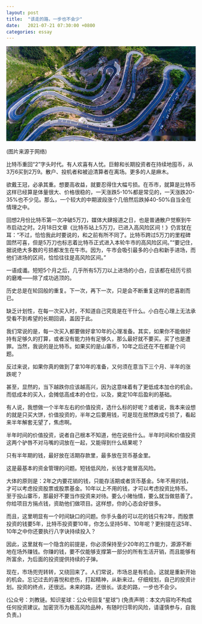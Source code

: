 ```yaml
---
layout: post
title:  "该走的路，一步也不会少"
date:   2021-07-21 07:30:00 +0800
categories: essay
---
```


![](/images/2021/20210721.jpg)

(图片来源于网络)

比特币重回“2”字头时代。有人欢喜有人忧。巨鲸和长期投资者在持续地囤币，从3万6买到2万9。散户、投机者和被迫清算者在离场。更多的人是麻木。

欲戴王冠，必承其重。想要高收益，就要忍得住大幅亏损。在币市，就算是比特币这样已经算是体量很大、价格很稳的，一天涨跌5-10%都是常见的，一天涨跌20-35%也不少见。那么，一个较大的中期波段涨个几倍然后跌掉40-50%自当全在情理之中。

回想2月份比特币第一次冲破5万刀，媒体大肆报道之日，也是普通散户觉察到牛市启动之时。2月18日文章《比特币站上5万刀，已进入高风险区间！》仍言犹在耳：“不过，恰恰我此时要说的，和之前有所不同了。比特币跨过5万刀的里程碑固然可喜，但是5万刀也标志着比特币正式进入本轮牛市的高风险区间。”“要记住，据说绝大多数的亏损都发生在牛市。因为，牛市会吸引最多的小白和新手进场，而他们进场的区间，恰恰往往是高风险区间。”

一语成谶。短短5个月之后，几乎所有5万刀以上进场的小白，应该都在经历亏损的磨难——除了成功逃顶的。

历史总是在轮回般的重复。下一次，再下一次，只是会不断重复这样的悲喜剧而已。

缺乏计划性，在每一次买入时，不知道自己究竟是在干什么。小白在心理上无法承受看不到希望的长期回调，盖因于此。

我们常说的是，每一次买入都要做好拿10年的心理准备。其实，如果你不能做好持有足够久的打算，或者没有能力持有足够久，那么最好就不要买。买了也是遭罪。当然，我说的是比特币。如果买的是山寨币，10年之后还在不在都是个问题。

反过来说，如果你真的做到了拿10年的准备，又何须在意当下三个月、半年的涨跌呢？

甚至，显然的，当下越跌你应该越高兴，因为这意味着有了更低成本加仓的机会。而低成本的买入，会摊低高成本的仓位，以及，奠定10年后盈利的基础。

有人说，我想做一个半年左右的价值投资，选什么标的好呢？或者说，我本来设想的就是只买大饼，价值投资的，半年之后要用钱，可是现在居然跌成亏损了，看起来半年解套无望了，焦虑啊。

半年时间的价值投资，说者自己根本不知道，他在说些什么。半年时间和价值投资这两个驴唇不对马嘴的词放在一起，又能得到什么结果呢？

只有半年期的钱，最好放在活期存款里，最多放在货币基金里。

这是最基本的资金管理的问题。短钱低风险，长钱才能冒高风险。

大体的原则是：2年之内要花销的钱，只能存活期或者货币基金。5年不用的钱，才可以考虑投资股票或股票基金。10年以上不用的钱，才可以考虑投资比特币。至于投山寨币，那最好不要当作投资来对待。要么小赌怡情，要么就当做慈善了。你给项目方捐点钱，资助他们做项目。这样想，你的心态会好很多。

而且，这里明显有一个时间缺口的问题。你手头备的可以花的钱只有2年，而股票投资的钱要5年，比特币投资要10年，你怎么坚持5年、10年呢？更别提在这5年、10年之中你还要执行八字诀持续投入？

因此，这里就有一个隐含的前提是，你必须保持至少20年的工作能力，源源不断地在场外赚钱。你赚的钱，要不仅能够支撑第一部分的所有生活开销，而且能够有所富余，为后面的投资提供持续的子弹。

现在，市场兜兜转转，又绕回来了。人们常说，市场总是有机会。这就是重新开始的机会。忘记过去的喜悦和悲伤，打起精神，从新来过。仔细规划，自己的投资计划。投资的终点，还很远。未来的路，还很长。该走的路，一步也不会少。

(公众号：刘教链。知识星球：公众号回复“星球”)
(免责声明：本文内容均不构成任何投资建议。加密货币为极高风险品种，有随时归零的风险，请谨慎参与，自我负责。)